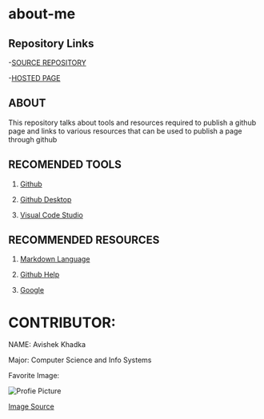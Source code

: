# about-me

## Repository Links 

-[SOURCE REPOSITORY](https://github.com/Askay07/about-me)

-[HOSTED PAGE]()

## ABOUT 
This repository talks about tools and resources required to publish a github page and links to various resources that can be used to publish a page through github

## RECOMENDED TOOLS
1) [Github](https://github.com)

2) [Github Desktop](https://desktop.github.com)

3) [Visual Code Studio](https://code.visualstudio.com)

## RECOMMENDED RESOURCES 
1) [Markdown Language](https://www.markdownguide.org)

2) [Github Help](https://help.github.com/en/github/working-with-github-pages/configuring-a-publishing-source-for-your-github-pages-site)

3) [Google](https://www.google.com/?client=safari)

# CONTRIBUTOR: 

   NAME: Avishek Khadka
   
   Major: Computer Science and Info Systems  
   
   Favorite Image: 
   
   ![Profie Picture](https://scontent.fcou1-1.fna.fbcdn.net/v/t1.0-9/21230991_872265406273345_508326925452179400_n.jpg?_nc_cat=100&_nc_ohc=8RegoXEwpWUAX9cxcm9&_nc_ht=scontent.fcou1-1.fna&oh=554c571bd0f0a801a7c76794dd41c5c6&oe=5ECAF432)
   
   [Image Source](www.facebook.com/Askay07) 
   
   


